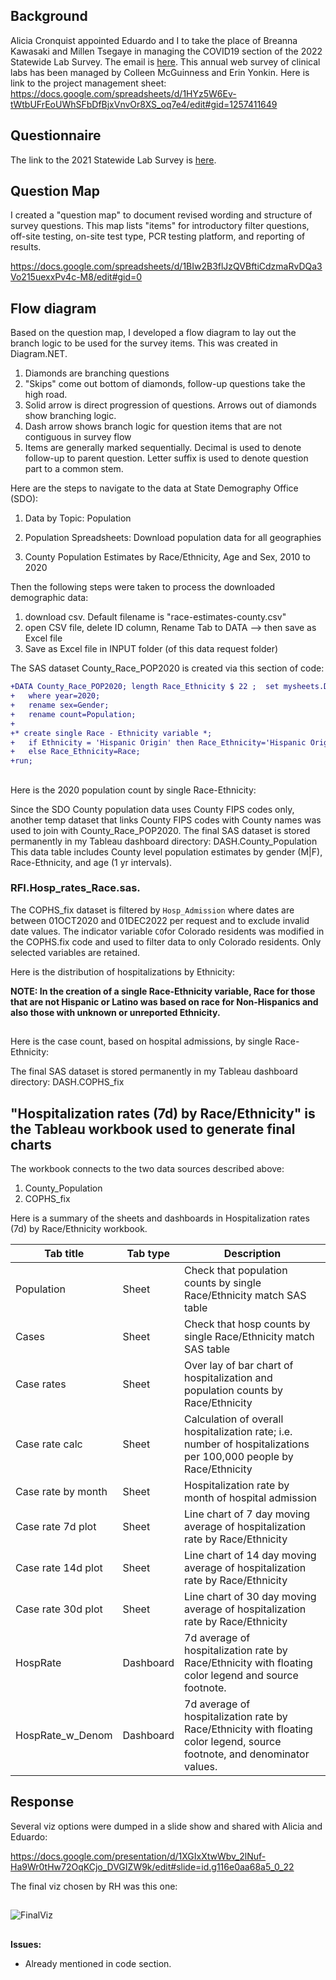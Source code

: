 ## Background 
Alicia Cronquist appointed Eduardo and I to take the place of Breanna Kawasaki and Millen Tsegaye in managing the COVID19 section of the 2022 Statewide Lab Survey. The email is [here](./documents/Email_022222.pdf). This annual web survey of clinical labs has been managed by Colleen McGuinness and Erin Yonkin. Here is link to the project management sheet:  
https://docs.google.com/spreadsheets/d/1HYz5W6Ev-tWtbUFrEoUWhSFbDfBjxVnvOr8XS_oq7e4/edit#gid=1257411649

## Questionnaire
The link to the 2021 Statewide Lab Survey is [here](Documents/2021%20Statewide%20Lab%20Survey.pdf).

## Question Map
I created a "question map" to document revised wording and structure of survey questions. This map lists "items" for introductory filter questions, off-site testing, on-site test type, PCR testing platform, and reporting of results.

https://docs.google.com/spreadsheets/d/1BIw2B3flJzQVBftiCdzmaRvDQa3Vo215uexxPv4c-M8/edit#gid=0

## Flow diagram
Based on the question map, I developed a flow diagram to lay out the branch logic to be used for the survey items. This was created in Diagram.NET. 
1. Diamonds are branching questions 
2. "Skips" come out bottom of diamonds, follow-up questions take the high road.
3. Solid arrow is direct progression of questions. Arrows out of diamonds show branching logic.
4. Dash arrow shows branch logic for question items that are not contiguous in survey flow
5. Items are generally marked sequentially. Decimal is used to denote follow-up to parent question. Letter suffix is used to denote question part to a common stem.



Here are the steps to navigate to the data at State Demography Office (SDO):

1. Data by Topic:  Population
2. Population Spreadsheets: Download population data for all geographies



3. County Population Estimates by Race/Ethnicity, Age and Sex, 2010 to 2020



Then the following steps were taken to process the downloaded demographic data:
1. download csv. Default filename is "race-estimates-county.csv" 
2. open CSV file, delete ID column, Rename Tab to DATA --> then save as Excel file
3. Save as Excel file in INPUT folder (of this data request folder)

The SAS dataset County_Race_POP2020 is created via this section of code:
````diff
+DATA County_Race_POP2020; length Race_Ethnicity $ 22 ;  set mysheets.DATA;
+   where year=2020;
+   rename sex=Gender;
+   rename count=Population;
+
+* create single Race - Ethnicity variable *;
+   if Ethnicity = 'Hispanic Origin' then Race_Ethnicity='Hispanic Origin';
+   else Race_Ethnicity=Race;
+run;
````
##
Here is the 2020 population count by single Race-Ethnicity:

Since the SDO County population data uses County FIPS codes only, another temp dataset that links County FIPS codes with County names was used to join with County_Race_POP2020. The final SAS dataset is stored permanently in my Tableau dashboard directory:  DASH.County_Population   This data table includes County level population estimates by gender (M|F), Race-Ethnicity, and age (1 yr intervals).


### RFI.Hosp_rates_Race.sas.
The COPHS_fix dataset is filtered by `Hosp_Admission` where dates are between 01OCT2020 and 01DEC2022 per request and to exclude invalid date values. The indicator variable `CO`for Colorado residents was modified in the COPHS.fix code and used to filter data to only Colorado residents. Only selected variables are retained.

Here is the distribution of hospitalizations by Ethnicity:

**NOTE: In the creation of a single Race-Ethnicity variable, Race for those that are not Hispanic or Latino was based on race for Non-Hispanics and also those with unknown or unreported Ethnicity.**

##
Here is the case count, based on hospital admissions, by single Race-Ethnicity:

The final SAS dataset is stored permanently in my Tableau dashboard directory:  DASH.COPHS_fix

## "Hospitalization rates (7d) by Race/Ethnicity" is the Tableau workbook used to generate final charts

The workbook connects to the two data sources described above:
1. County_Population
2. COPHS_fix

Here is a summary of the sheets and dashboards in Hospitalization rates (7d) by Race/Ethnicity workbook.

|Tab title|Tab type|Description|
|---------|--------|-----------|
|Population|Sheet|Check that population counts by single Race/Ethnicity match SAS table|
|Cases|Sheet|Check that hosp counts by single Race/Ethnicity match SAS table|
|Case rates|Sheet|Over lay of bar chart of hospitalization and population counts by Race/Ethnicity
|Case rate calc|Sheet|Calculation of overall hospitalization rate; i.e. number of hospitalizations per 100,000 people by Race/Ethnicity|
|Case rate by month|Sheet|Hospitalization rate by month of hospital admission
|Case rate 7d plot|Sheet|Line chart of 7 day moving average of hospitalization rate by Race/Ethnicity|
|Case rate 14d plot|Sheet|Line chart of 14 day moving average of hospitalization rate by Race/Ethnicity|
|Case rate 30d plot|Sheet|Line chart of 30 day moving average of hospitalization rate by Race/Ethnicity|
|HospRate|Dashboard|7d average of hospitalization rate by Race/Ethnicity with floating color legend and source footnote.
|HospRate_w_Denom|Dashboard|7d average of hospitalization rate by Race/Ethnicity with floating color legend, source footnote, and denominator values.


## Response
Several viz options were dumped in a slide show and shared with Alicia and Eduardo: 

https://docs.google.com/presentation/d/1XGIxXtwWbv_2lNuf-Ha9Wr0tHw72OqKCjo_DVGIZW9k/edit#slide=id.g116e0aa68a5_0_22

The final viz chosen by RH was this one:
##
![FinalViz](./Images/HospRate30d.png)
##

**Issues:**
* Already mentioned in code section. 




